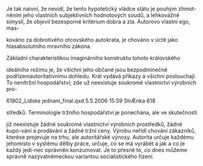 
Je tak naivní, že nevidí, že tento hypotetický vládce státu je pouhým zhmot-něním jeho vlastních subjektivních hodnotových soudů, a lehkovážně simyslí, že objevil bezesporné kritérium dobra a zla. Autorovo vlastní ego, mas-

kováno za dobrotivého otcovského autokrata, je chováno v úctě jako hlasabsolutního mravního zákona.

Základní charakteristikou imaginárního konstruktu tohoto královského

ideálního režimu je, že všichni jeho občané jsou bezpodmínečně podřízeniautoritativnímu dohledu. Král vydává příkazy a všichni poslouchají. To nenítržní hospodářství; zde už neexistuje soukromé vlastnictví výrobních pro-

61802_Lidske jednani_final.qxd 5.5.2006 15:59 StrÆnka 618

středků. Terminologie tržního hospodářství je ponechána, ale ve skutečnosti

již neexistuje žádné soukromé vlastnictví výrobních prostředků, žádné kupo-vání a prodávání a žádné tržní ceny. Výrobu neřídí chování zákazníků, kterése projevuje na trhu, ale autoritářské výnosy. Autorita určuje každému jehomísto v systému dělby práce, určuje, co se má vyrábět a jak a co je každý jedi-nec oprávněn konzumovat. Je to přesně to, co dnes můžeme správně nazývatněmeckou variantou socialistického řízení.
